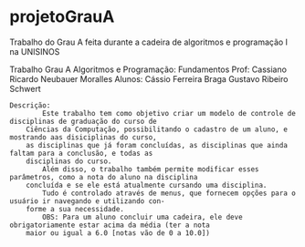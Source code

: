 # projetoGrauA
Trabalho do Grau A feita durante a cadeira de algoritmos e programação I na UNISINOS

Trabalho Grau A Algoritmos e Programação: Fundamentos
    Prof: Cassiano Ricardo Neubauer Moralles
    Alunos:
        Cássio Ferreira Braga
        Gustavo Ribeiro Schwert

    Descrição:
            Este trabalho tem como objetivo criar um modelo de controle de disciplinas de graduação do curso de
        Ciências da Computação, possibilitando o cadastro de um aluno, e mostrando aas disiciplinas do curso,
        as disciplinas que já foram concluídas, as disciplinas que ainda faltam para a conclusão, e todas as
        disciplinas do curso.
            Além disso, o trabalho também permite modificar esses parâmetros, como a nota do aluno na disciplina
        concluída e se ele está atualmente cursando uma disciplina.
            Tudo é controlado através de menus, que fornecem opções para o usuário ir navegando e utilizando con-
        forme a sua necessidade.
            OBS: Para um aluno concluir uma cadeira, ele deve obrigatoriamente estar acima da média (ter a nota
        maior ou igual a 6.0 [notas vão de 0 a 10.0])
